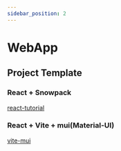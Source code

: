 ```yaml
---
sidebar_position: 2
---
```


# WebApp

## Project Template

### React + Snowpack

[react-tutorial](https://github.com/MakotoUwaya/react-tutorial)


### React + Vite + mui(Material-UI)

[vite-mui](https://github.com/MakotoUwaya/vite-mui)